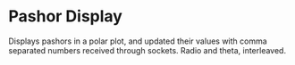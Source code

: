 # Pashor Display

Displays pashors in a polar plot, and updated their values with comma separated numbers
received through sockets. Radio and theta, interleaved.